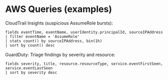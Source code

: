 # AWS Queries (examples)

CloudTrail Insights (suspicious AssumeRole bursts):

```
fields eventTime, eventName, userIdentity.principalId, sourceIPAddress
| filter eventName = 'AssumeRole'
| stats count() by sourceIPAddress, bin(1h)
| sort by count() desc
```

GuardDuty: Triage findings by severity and resource:

```
fields severity, title, resource.resourceType, service.eventFirstSeen, service.eventLastSeen
| sort by severity desc
```
